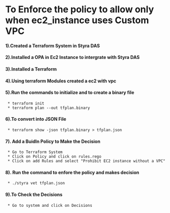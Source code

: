 # To Enforce the policy to allow only when ec2_instance uses Custom VPC
#### 1).Created a Terraform System in Styra DAS
#### 2).Installed a OPA in Ec2 Instance to intergrate with Styra DAS
#### 3).Installed a Terraform 
#### 4).Using terraform Modules created a ec2 with vpc 
#### 5).Run the commands to initialize and to create a binary file
     * terraform init
     * terraform plan --out tfplan.binary
#### 6).To convert into JSON File
     * terraform show -json tfplan.binary > tfplan.json
#### 7). Add a BuidIn Policy to Make the Decision
     * Go to Terraform System 
     * Click on Policy and click on rules.rego
     * Click on add Rules and select "Prohibit EC2 instance without a VPC"
#### 8). Run the command to enfore the policy and makes decision 
     * ./styra vet tfplan.json
#### 9).To Check the Decisions 
     * Go to system and click on Decisions

